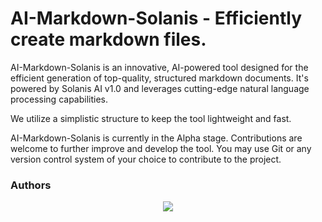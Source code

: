 # AI-Markdown-Solanis - Efficiently create markdown files.

AI-Markdown-Solanis is an innovative, AI-powered tool designed for the efficient generation of top-quality, structured markdown documents. It's powered by Solanis AI v1.0 and leverages cutting-edge natural language processing capabilities.

We utilize a simplistic structure to keep the tool lightweight and fast.

AI-Markdown-Solanis is currently in the Alpha stage. Contributions are welcome to further improve and develop the tool. You may use Git or any version control system of your choice to contribute to the project.

### Authors

<div align="center">
    <a href="https://github.com/Misterfun88/AI-Markdown-Solanis/graphs/contributors">
        <img src="https://contrib.rocks/image?repo=Misterfun88/AI-Markdown-Solanis" />
    </a>
</div>